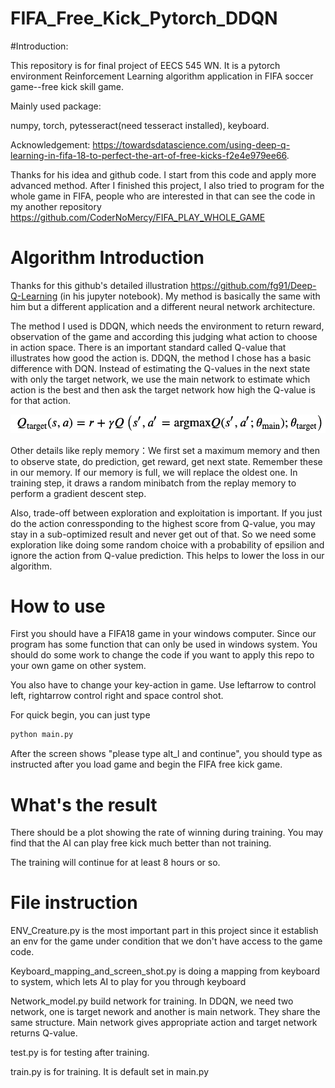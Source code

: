 # FIFA_Free_Kick_Pytorch_DDQN
#Introduction:

This repository is for final project of EECS 545 WN.
It is a pytorch environment Reinforcement Learning algorithm application in FIFA soccer game--free kick skill game.

Mainly used package:

numpy, torch, pytesseract(need tesseract installed), keyboard.

Acknowledgement:
https://towardsdatascience.com/using-deep-q-learning-in-fifa-18-to-perfect-the-art-of-free-kicks-f2e4e979ee66.

Thanks for his idea and github code. I start from this code and apply more advanced method. After I finished this project, I also tried to program for the whole game in FIFA, people who are interested in that can see the code in my another repository https://github.com/CoderNoMercy/FIFA_PLAY_WHOLE_GAME

# Algorithm Introduction

Thanks for this github's detailed illustration https://github.com/fg91/Deep-Q-Learning (in his jupyter notebook). My method is basically the same with him but a different application and a different neural network architecture. 

The method I used is DDQN, which needs the environment to return reward, observation of the game and according this judging what action to choose in action space. There is an important standard called Q-value that illustrates how good the action is. DDQN, the method I chose has a basic difference with DQN. Instead of estimating the  Q-values in the next state with only the target network, we use the main network to estimate which action is the best and then ask the target network how high the  Q-value is for that action. 

![image](https://github.com/CoderNoMercy/CoderNoMercy.github.io/blob/master/images/DDQN%20equation.png)

Other details like reply memory：We first set a maximum memory and then to observe state, do prediction, get reward, get next state. Remember these in our memory. If our memory is full, we will replace the oldest one. In training step, it draws a random minibatch from the replay memory to perform a gradient descent step.

Also, trade-off between exploration and exploitation is important. If you just do the action conressponding to the highest score from Q-value, you may stay in a sub-optimized result and never get out of that. So we need some exploration like doing some random choice with a probability of epsilion and ignore the action from Q-value prediction. This helps to lower the loss in our algorithm.

# How to use
First you should have a FIFA18 game in your windows computer. Since our program has some function that can only be used in windows system. You should do some work to change the code if you want to apply this repo to your own game on other system.

You also have to change your key-action in game. Use leftarrow to control left, rightarrow control right and space control shot.

For quick begin, you can just type

``` python
python main.py
```
After the screen shows "please type alt_l and continue", you should type as instructed after you load game and begin the FIFA free kick game.

# What's the result

There should be a plot showing the rate of winning during training. You may find that the AI can play free kick much better than not training.

The training will continue for at least 8 hours or so.

# File instruction

ENV_Creature.py is the most important part in this project since it establish an env for the game under condition that we don't have access to the game code.

Keyboard_mapping_and_screen_shot.py is doing a mapping from keyboard to system, which lets AI to play for you through keyboard

Network_model.py build network for training. In DDQN, we need two network, one is target nework and another is main network. They share the same structure. Main network gives appropriate action and target network returns Q-value.

test.py is for testing after training.

train.py is for training. It is default set in main.py

